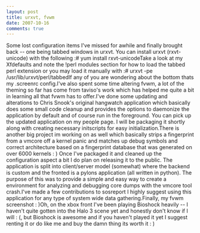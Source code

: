 ```yaml
---
layout: post
title: urxvt, fvwm
date: 2007-10-16
comments: true
---
```




Some lost configuration items I've missed for awhile and finally brought back -- one being tabbed windows in urxvt. You can install urxvt (rxvt-unicode) with the following :# yum install rxvt-unicodeTake a look at my Xfdefaults and note the !perl modules section for how to load the tabbed perl extension or you may load it manually with :# urxvt -pe /usr/lib/urxvt/perl/tabbedIf any of you are wondering about the bottom thats my .screenrc config.I've also spent some time altering fvwm, a lot of the theming so far has come from taviso's work which has helped me quite a bit in learning all that fvwm has to offer.I've done some updating and alterations to Chris Snook's original hangwatch application which basically does some small code cleanup and provides the options to daemonize the application by default and of course run in the foreground. You can pick up the updated application on my people page. I will be packaging it shortly along with creating necessary initscripts for easy initialization.There is another big project im working on as well which basically strips a fingerprint from a vmcore off a kernel panic and matches up debug symbols and correct architecture based on a fingerprint database that was generated on over 6000 kernels : ) Once I've packaged it and cleaned up the configuration aspect a bit I do plan on releasing it to the public. The application is split into client/server model (somewhat) where the backend is custom and the fronted is a pylons application (all written in python). The purpose of this was to provide a simple and easy way to create a environment for analyzing and debugging core dumps with the vmcore tool crash.I've made a few contributions to sosreport I highly suggest using this application for any type of system wide data gathering.Finally, my fvwm screenshot : )Oh, on the xbox front I've been playing Bioshock heavily -- I haven't quite gotten into the Halo 3 scene yet and honestly don't know if I will : (, but Bioshock is awesome and if you haven't played it yet I suggest renting it or do like me and buy the damn thing its worth it : )



